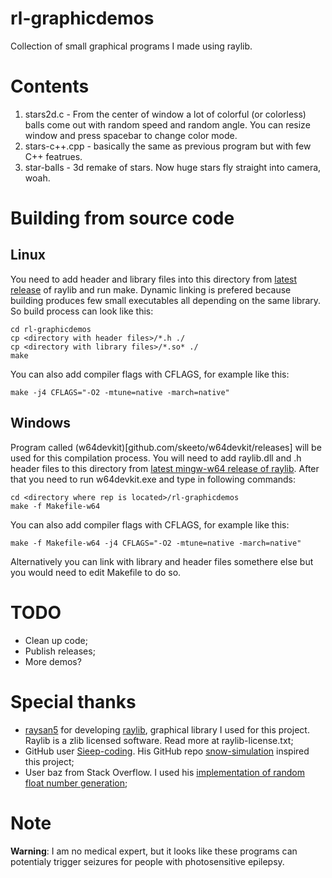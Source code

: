 # rl-graphicdemos
Collection of small graphical programs I made using raylib.
# Contents
1. stars2d.c - From the center of window a lot of colorful (or colorless) balls come out with random speed and random angle. You can resize window and press spacebar to change color mode.
2. stars-c++.cpp - basically the same as previous program but with few C++ featrues.
3. star-balls - 3d remake of stars. Now huge stars fly straight into camera, woah.
# Building from source code
## Linux
You need to add header and library files into this directory from [latest release](github.com/raysan5/raylib/releases) of raylib and run make. Dynamic linking is prefered because building produces few small executables all depending on the same library. So build process can look like this:
```
cd rl-graphicdemos
cp <directory with header files>/*.h ./
cp <directory with library files>/*.so* ./
make
```
You can also add compiler flags with CFLAGS, for example like this:
```
make -j4 CFLAGS="-O2 -mtune=native -march=native"
```
## Windows
Program called (w64devkit)[github.com/skeeto/w64devkit/releases] will be used for this compilation process. You will need to add raylib.dll and .h header files to this directory from [latest mingw-w64 release of raylib](github.com/raysan/raylib/releases). After that you need to run w64devkit.exe and type in following commands:
```
cd <directory where rep is located>/rl-graphicdemos
make -f Makefile-w64
```
You can also add compiler flags with CFLAGS, for example like this:
```
make -f Makefile-w64 -j4 CFLAGS="-O2 -mtune=native -march=native"
```

Alternatively you can link with library and header files somethere else but you would need to edit Makefile to do so.
# TODO
- Clean up code;
- Publish releases;
- More demos?
# Special thanks
- [raysan5](github.com/raysan5) for developing [raylib](raylib.com), graphical library I used for this project. Raylib is a zlib licensed software. Read more at raylib-license.txt;
- GitHub user [Sieep-coding](github.com/Sieep-coding). His GitHub repo [snow-simulation](github.com/Sieep-coding/snow-simulation) inspired this project;
- User baz from Stack Overflow. I used his [implementation of random float number generation](https://stackoverflow.com/a/44105089);
# Note
**Warning**: I am no medical expert, but it looks like these programs can potentialy trigger seizures for people with photosensitive epilepsy.
